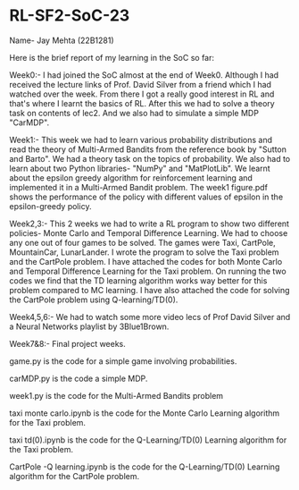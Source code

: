 # RL-SF2-SoC-23
Name- Jay Mehta (22B1281)

Here is the brief report of my learning in the SoC so far:

Week0:- 
I had joined the SoC almost at the end of Week0. Although I had received the lecture links of Prof. David Silver from a friend which I had watched over the week. 
From there I got a really good interest in RL and that's where I learnt the basics of RL.
After this we had to solve a theory task on contents of lec2. 
And we also had to simulate a simple MDP "CarMDP".


Week1:-
This week we had to learn various probability distributions and read the theory of Multi-Armed Bandits from the reference book by "Sutton and Barto".
We had a theory task on the topics of probability. We also had to learn about two Python libraries- "NumPy" and "MatPlotLib".
We learnt about the epsilon greedy algorithm for reinforcement learning and implemented it in a Multi-Armed Bandit problem.
The week1 figure.pdf shows the performance of the policy with different values of epsilon in the epsilon-greedy policy.


Week2,3:-
This 2 weeks we had to write a RL program to show two different policies- Monte Carlo and Temporal Difference Learning. 
We had to choose any one out of four games to be solved. The games were Taxi, CartPole, MountainCar, LunarLander.
I wrote the program to solve the Taxi problem and the CartPole problem.
I have attached the codes for both Monte Carlo and Temporal Difference Learning for the Taxi problem. 
On running the two codes we find that the TD learning algorithm works way better for this problem compared to MC learning.
I have also attached the code for solving the CartPole problem using Q-learning/TD(0).


Week4,5,6:-
We had to watch some more video lecs of Prof David Silver and a Neural Networks playlist by 3Blue1Brown.

Week7&8:-
Final project weeks.

game.py is the code for a simple game involving probabilities.

carMDP.py is the code a simple MDP.

week1.py is the code for the Multi-Armed Bandits problem

taxi monte carlo.ipynb is the code for the Monte Carlo Learning algorithm for the Taxi problem.

taxi td(0).ipynb is the code for the Q-Learning/TD(0) Learning algorithm for the Taxi problem.

CartPole -Q learning.ipynb is the code for the Q-Learning/TD(0) Learning algorithm for the CartPole problem.
